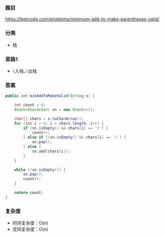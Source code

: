 ### 题目
https://leetcode.com/problems/minimum-add-to-make-parentheses-valid/

### 分类
* 栈

### 思路1
* `(`入栈，`)`出栈

### 答案
```java
public int minAddToMakeValid(String s) {

    int count = 0;
    Stack<Character> sn = new Stack<>();

    char[] chars = s.toCharArray();
    for (int i = 0; i < chars.length; i++) {
        if (sn.isEmpty() && chars[i] == ')') {
            count++;
        } else if (!sn.isEmpty() && chars[i] == ')') {
            sn.pop();
        } else {
            sn.add(chars[i]);
        }
    }

    while (!sn.isEmpty()) {
        sn.pop();
        count++;
    }

    return count;
}
```

### 复杂度
* 时间复杂度：O(n) 
* 空间复杂度：O(n)
